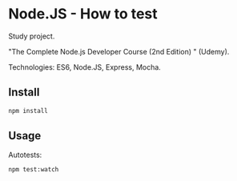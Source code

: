 # Node.JS - How to test

Study project.

"The Complete Node.js Developer Course (2nd Edition) " (Udemy).

Technologies: ES6, Node.JS, Express, Mocha.

## Install

````bash
npm install
````

## Usage

Autotests:
````bash
npm test:watch
````
